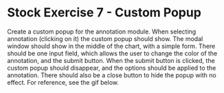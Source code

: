 # Stock Exercise 7 - Custom Popup

Create a custom popup for the annotation module. When selecting annotation (clicking on it) the custom popup should show.
The modal window should show in the middle of the chart, with a simple form. There should be one input field, which allows the user to change the color of the annotation, and the submit button. When the submit button is clicked, the custom popup should disappear, and the options should be applied to the annotation. There should also be a close button to hide the popup with no effect. For reference, see the gif below.
